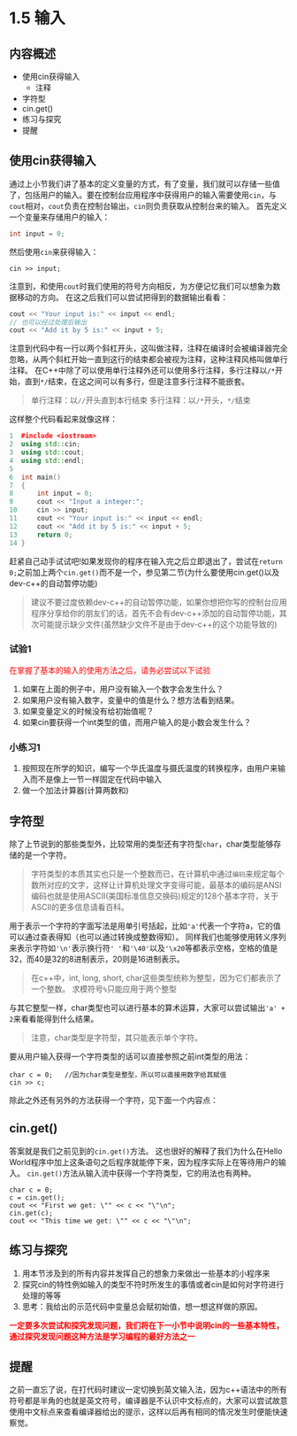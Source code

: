 # 1.5 输入
## 内容概述
* 使用cin获得输入
    * 注释
* 字符型
* cin.get()
* 练习与探究
* 提醒

## 使用cin获得输入
 通过上小节我们讲了基本的定义变量的方式，有了变量，我们就可以存储一些值了，包括用户的输入。要在控制台应用程序中获得用户的输入需要使用`cin`，与`cout`相对，`cout`负责在控制台输出，`cin`则负责获取从控制台来的输入。
 首先定义一个变量来存储用户的输入：
``` cpp
int input = 0;
```
 然后使用`cin`来获得输入：
```
cin >> input;
```
 注意到，和使用`cout`时我们使用的符号方向相反，为方便记忆我们可以想象为数据移动的方向。
 在这之后我们可以尝试把得到的数据输出看看：
``` cpp
cout << "Your input is:" << input << endl;
// 也可以经过处理后输出
cout << "Add it by 5 is:" << input + 5;
```
 注意到代码中有一行以两个斜杠开头，这叫做注释，注释在编译时会被编译器完全忽略，从两个斜杠开始一直到这行的结束都会被视为注释，这种注释风格叫做单行注释。
 在C++中除了可以使用单行注释外还可以使用多行注释，多行注释以`/*`开始，直到`*/`结束，在这之间可以有多行，但是注意多行注释不能嵌套。
> 单行注释：以`//`开头直到本行结束
> 多行注释：以`/*`开头，`*/`结束

 这样整个代码看起来就像这样：
``` cpp
1  #include <iostream>
2  using std::cin;
3  using std::cout;
4  using std::endl;
5
6  int main()
7  {
8      int input = 0;
9      cout << "Input a integer:";
10     cin >> input;
11     cout << "Your input is:" << input << endl;
12     cout << "Add it by 5 is:" << input + 5;
13     return 0;
14 }
```
 赶紧自己动手试试吧!如果发现你的程序在输入完之后立即退出了，尝试在`return 0;`之前加上两个`cin.get()`而不是一个，参见第二节(为什么要使用cin.get()以及dev-c++的自动暂停功能)
> 建议不要过度依赖dev-c++的自动暂停功能，如果你想把你写的控制台应用程序分享给你的朋友们的话，首先不会有dev-c++添加的自动暂停功能，其次可能提示缺少文件(虽然缺少文件不是由于dev-c++的这个功能导致的)

### 试验1
 <font color=red>在掌握了基本的输入的使用方法之后，请务必尝试以下试验</font>
1. 如果在上面的例子中，用户没有输入一个数字会发生什么？
2. 如果用户没有输入数字，变量中的值是什么？想方法看到结果。
3. 如果变量定义的时候没有给初始值呢？
4. 如果cin要获得一个int类型的值，而用户输入的是小数会发生什么？


### 小练习1
1. 按照现在所学的知识，编写一个华氏温度与摄氏温度的转换程序，由用户来输入而不是像上一节一样固定在代码中输入
2. 做一个加法计算器(计算两数和)

## 字符型
 除了上节说到的那些类型外，比较常用的类型还有字符型`char`，char类型能够存储的是一个字符。
> 字符类型的本质其实也只是一个整数而已，在计算机中通过`编码`来规定每个数所对应的文字，这样让计算机处理文字变得可能，最基本的编码是ANSI编码也就是使用ASCII(美国标准信息交换码)规定的128个基本字符，关于ASCII的更多信息请看百科。

 用于表示一个字符的字面写法是用单引号括起，比如`'a'`代表一个字符a，它的值可以通过查表得知（也可以通过转换成整数得知）。
 同样我们也能够使用转义序列来表示字符如`'\n'`表示换行符`' '`和`'\40'`以及`'\x20`等都表示空格，空格的值是32，而40是32的8进制表示，20则是16进制表示。
> 在c++中，int, long, short, char这些类型统称为整型，因为它们都表示了一个整数。
> 求模符号`%`只能应用于两个整型

 与其它整型一样，char类型也可以进行基本的算术运算，大家可以尝试输出`'a' + 2`来看看能得到什么结果。
> 注意，char类型是字符型，其只能表示单个字符。

 要从用户输入获得一个字符类型的话可以直接参照之前int类型的用法：
```
char c = 0;   //因为char类型是整型，所以可以直接用数字给其赋值
cin >> c;
```
 除此之外还有另外的方法获得一个字符，见下面一个内容点：

## cin.get()
 答案就是我们之前见到的`cin.get()`方法。
 这也很好的解释了我们为什么在Hello World程序中加上这条语句之后程序就能停下来，因为程序实际上在等待用户的输入。
 `cin.get()`方法从输入流中获得一个字符类型，它的用法也有两种。
```
char c = 0;
c = cin.get();
cout << "First we get: \"" << c << "\"\n";
cin.get(c);
cout << "This time we get: \"" << c << "\"\n";
```

## 练习与探究
1. 用本节涉及到的所有内容并发挥自己的想象力来做出一些基本的小程序来
2. 探究cin的特性例如输入的类型不符时所发生的事情或者cin是如何对字符进行处理的等等
3. 思考：我给出的示范代码中变量总会赋初始值，想一想这样做的原因。


<b><font color=red>一定要多次尝试和探究发现问题，我们将在下一小节中说明cin的一些基本特性，通过探究发现问题这种方法是学习编程的最好方法之一</font></b>

## 提醒
 之前一直忘了说，在打代码时建议一定切换到英文输入法，因为c++语法中的所有符号都是半角的也就是英文符号，编译器是不认识中文标点的，大家可以尝试故意使用中文标点来查看编译器给出的提示，这样以后再有相同的情况发生时便能快速察觉。

